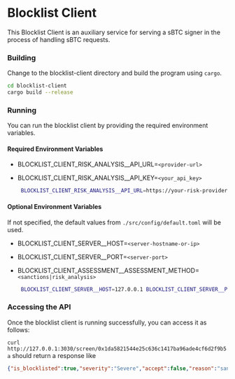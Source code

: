 # Blocklist Client
This Blocklist Client is an auxiliary service for serving a sBTC signer in the process of handling sBTC requests.

### Building
Change to the blocklist-client directory and build the program using `cargo`.

   ```bash
   cd blocklist-client
   cargo build --release
   ```
### Running
You can run the blocklist client by providing the required environment variables.

#### Required Environment Variables
- BLOCKLIST_CLIENT_RISK_ANALYSIS__API_URL=`<provider-url>`
- BLOCKLIST_CLIENT_RISK_ANALYSIS__API_KEY=`<your_api_key>`

   ```bash
    BLOCKLIST_CLIENT_RISK_ANALYSIS__API_URL=https://your-risk-provider-api.com/ BLOCKLIST_CLIENT_RISK_ANALYSIS__API_KEY=your_api_key BLOCKLIST_CLIENT_RISK_ANALYSIS__USE_SANCTIONS=true ../target/release/blocklist-client 
   ```

#### Optional Environment Variables
If not specified, the default values from `./src/config/default.toml` will be used.
- BLOCKLIST_CLIENT_SERVER__HOST=`<server-hostname-or-ip>`
- BLOCKLIST_CLIENT_SERVER__PORT=`<server-port>`
- BLOCKLIST_CLIENT_ASSESSMENT__ASSESSMENT_METHOD=`<sanctions|risk_analysis>`

   ```bash
    BLOCKLIST_CLIENT_SERVER__HOST=127.0.0.1 BLOCKLIST_CLIENT_SERVER__PORT=8080 BLOCKLIST_CLIENT_RISK_ANALYSIS__API_URL=https://your-risk-provider-api.com/ BLOCKLIST_CLIENT_RISK_ANALYSIS__API_KEY=your_api_key BLOCKLIST_CLIENT_ASSESSMENT__ASSESSMENT_METHOD=risk_analysis  ../target/release/blocklist-client 
   ```


### Accessing the API

Once the blocklist client is running successfully, you can access it as follows:

`curl http://127.0.0.1:3030/screen/0x1da5821544e25c636c1417ba96ade4cf6d2f9b5a` should return a response like 
```json
{"is_blocklisted":true,"severity":"Severe","accept":false,"reason":"sanctions"}%